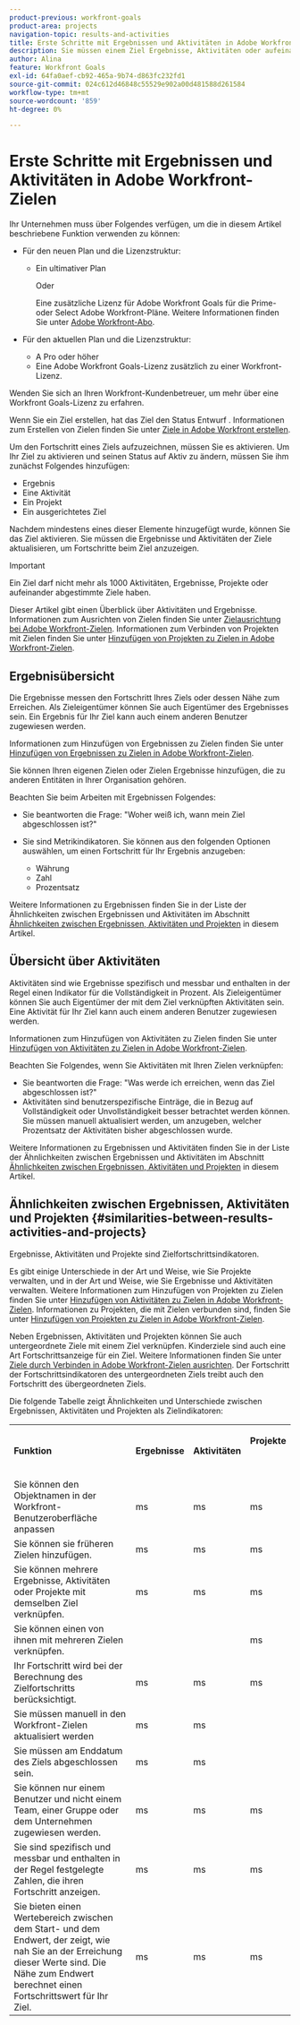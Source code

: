 ```yaml
---
product-previous: workfront-goals
product-area: projects
navigation-topic: results-and-activities
title: Erste Schritte mit Ergebnissen und Aktivitäten in Adobe Workfront-Zielen
description: Sie müssen einem Ziel Ergebnisse, Aktivitäten oder aufeinander abgestimmte Ziele hinzufügen, um es aktivieren zu können. Dadurch wird der Zielstatus von "Entwurf"zu "Aktiv"aktualisiert und der Fortschritt beim Ziel wird aufgezeichnet.
author: Alina
feature: Workfront Goals
exl-id: 64fa0aef-cb92-465a-9b74-d863fc232fd1
source-git-commit: 024c612d46848c55529e902a00d481588d261584
workflow-type: tm+mt
source-wordcount: '859'
ht-degree: 0%

---
```


# Erste Schritte mit Ergebnissen und Aktivitäten in Adobe Workfront-Zielen

Ihr Unternehmen muss über Folgendes verfügen, um die in diesem Artikel beschriebene Funktion verwenden zu können:

* Für den neuen Plan und die Lizenzstruktur:

   * Ein ultimativer Plan

     Oder

     Eine zusätzliche Lizenz für Adobe Workfront Goals für die Prime- oder Select Adobe Workfront-Pläne. Weitere Informationen finden Sie unter [Adobe Workfront-Abo](https://www.workfront.com/plans).

* Für den aktuellen Plan und die Lizenzstruktur:

   * A Pro oder höher
   * Eine Adobe Workfront Goals-Lizenz zusätzlich zu einer Workfront-Lizenz.

Wenden Sie sich an Ihren Workfront-Kundenbetreuer, um mehr über eine Workfront Goals-Lizenz zu erfahren.

Wenn Sie ein Ziel erstellen, hat das Ziel den Status Entwurf . Informationen zum Erstellen von Zielen finden Sie unter [Ziele in Adobe Workfront erstellen](../../workfront-goals/goal-management/create-goals.md).

Um den Fortschritt eines Ziels aufzuzeichnen, müssen Sie es aktivieren. Um Ihr Ziel zu aktivieren und seinen Status auf Aktiv zu ändern, müssen Sie ihm zunächst Folgendes hinzufügen:

* Ergebnis
* Eine Aktivität
* Ein Projekt
* Ein ausgerichtetes Ziel

Nachdem mindestens eines dieser Elemente hinzugefügt wurde, können Sie das Ziel aktivieren. Sie müssen die Ergebnisse und Aktivitäten der Ziele aktualisieren, um Fortschritte beim Ziel anzuzeigen.


>[!IMPORTANT]
>
> Ein Ziel darf nicht mehr als 1000 Aktivitäten, Ergebnisse, Projekte oder aufeinander abgestimmte Ziele haben.</span>

Dieser Artikel gibt einen Überblick über Aktivitäten und Ergebnisse. Informationen zum Ausrichten von Zielen finden Sie unter [Zielausrichtung bei Adobe Workfront-Zielen](../../workfront-goals/goal-alignment/goal-alignment.md). Informationen zum Verbinden von Projekten mit Zielen finden Sie unter [Hinzufügen von Projekten zu Zielen in Adobe Workfront-Zielen](../results-and-activities/connect-projects-to-goals-overview.md).

## Ergebnisübersicht

<!--
<p> This will have additional types in the future - add another section for types?)</p>
-->

Die Ergebnisse messen den Fortschritt Ihres Ziels oder dessen Nähe zum Erreichen. Als Zieleigentümer können Sie auch Eigentümer des Ergebnisses sein. Ein Ergebnis für Ihr Ziel kann auch einem anderen Benutzer zugewiesen werden.

Informationen zum Hinzufügen von Ergebnissen zu Zielen finden Sie unter [Hinzufügen von Ergebnissen zu Zielen in Adobe Workfront-Zielen](../../workfront-goals/results-and-activities/add-results-to-goals.md).

Sie können Ihren eigenen Zielen oder Zielen Ergebnisse hinzufügen, die zu anderen Entitäten in Ihrer Organisation gehören.

Beachten Sie beim Arbeiten mit Ergebnissen Folgendes:

* Sie beantworten die Frage: &quot;Woher weiß ich, wann mein Ziel abgeschlossen ist?&quot;
* Sie sind Metrikindikatoren. Sie können aus den folgenden Optionen auswählen, um einen Fortschritt für Ihr Ergebnis anzugeben:

  <!--
  this might change (jira, Salesforce, etc))
  -->

   * Währung
   * Zahl
   * Prozentsatz

Weitere Informationen zu Ergebnissen finden Sie in der Liste der Ähnlichkeiten zwischen Ergebnissen und Aktivitäten im Abschnitt [Ähnlichkeiten zwischen Ergebnissen, Aktivitäten und Projekten](#similarities-between-results-activities-and-projects) in diesem Artikel.

## Übersicht über Aktivitäten

<!--
This will have additional types in the future - add another section for types?
-->

Aktivitäten sind wie Ergebnisse spezifisch und messbar und enthalten in der Regel einen Indikator für die Vollständigkeit in Prozent. Als Zieleigentümer können Sie auch Eigentümer der mit dem Ziel verknüpften Aktivitäten sein. Eine Aktivität für Ihr Ziel kann auch einem anderen Benutzer zugewiesen werden.

Informationen zum Hinzufügen von Aktivitäten zu Zielen finden Sie unter [Hinzufügen von Aktivitäten zu Zielen in Adobe Workfront-Zielen](../../workfront-goals/results-and-activities/add-activities-to-goals.md).

Beachten Sie Folgendes, wenn Sie Aktivitäten mit Ihren Zielen verknüpfen:

* Sie beantworten die Frage: &quot;Was werde ich erreichen, wenn das Ziel abgeschlossen ist?&quot;
* Aktivitäten sind benutzerspezifische Einträge, die in Bezug auf Vollständigkeit oder Unvollständigkeit besser betrachtet werden können. Sie müssen manuell aktualisiert werden, um anzugeben, welcher Prozentsatz der Aktivitäten bisher abgeschlossen wurde.

<!--
* You can associate the following activities with goals:

  <table style="table-layout:auto"> 
   <col> 
   <col> 
   <tbody> 
    <tr> 
     <td role="rowheader">Manual progress bar </td> 
     <td> <p>Custom entries that can be thought of more in terms of complete or incomplete. They must be manually updated.</p> </td> 
    </tr> 
    <tr> 
     <td role="rowheader"><p>Project</p></td> 
     <td> <p>Existing projects that you have at least permissions to View and are not in a status of Dead. They are updated automatically, based on the progress of their work items. </p> <p>The projects must exist before associating them with the goal. You can associate a project with multiple goals. For information about adding projects to goals, see <a href="../../workfront-goals/results-and-activities/connect-projects-to-goals-overview.md" class="MCXref xref">Add projects to goals in Adobe Workfront Goals</a>.</p>
     <p><span class="preview">In the Preview environment, projects are separate progress indicators, independent from activities. Adding projects to a goal in the Preview environment is different from adding activities. For more information, see <a href="../../workfront-goals/results-and-activities/connect-projects-to-goals-overview.md" class="MCXref xref">Add projects to goals in Adobe Workfront Goals</a>.</span></p>
      </td> 
    </tr> 
   </tbody> 
  </table>
-->
<!--drafted for goal redesign: For THE PRODUCTION RELEASE: remove the projects in this article altogether.-->

Weitere Informationen zu Ergebnissen und Aktivitäten finden Sie in der Liste der Ähnlichkeiten zwischen Ergebnissen und Aktivitäten im Abschnitt [Ähnlichkeiten zwischen Ergebnissen, Aktivitäten und Projekten](#similarities-between-results-activities-and-projects) in diesem Artikel.

## Ähnlichkeiten zwischen Ergebnissen, Aktivitäten und Projekten {#similarities-between-results-activities-and-projects}

Ergebnisse, Aktivitäten und Projekte sind Zielfortschrittsindikatoren.

Es gibt einige Unterschiede in der Art und Weise, wie Sie Projekte verwalten, und in der Art und Weise, wie Sie Ergebnisse und Aktivitäten verwalten. Weitere Informationen zum Hinzufügen von Projekten zu Zielen finden Sie unter [Hinzufügen von Aktivitäten zu Zielen in Adobe Workfront-Zielen](../../workfront-goals/results-and-activities/add-activities-to-goals.md). Informationen zu Projekten, die mit Zielen verbunden sind, finden Sie unter [Hinzufügen von Projekten zu Zielen in Adobe Workfront-Zielen](../../workfront-goals/results-and-activities/connect-projects-to-goals-overview.md).

Neben Ergebnissen, Aktivitäten und Projekten können Sie auch untergeordnete Ziele mit einem Ziel verknüpfen. Kinderziele sind auch eine Art Fortschrittsanzeige für ein Ziel. Weitere Informationen finden Sie unter [Ziele durch Verbinden in Adobe Workfront-Zielen ausrichten](../goal-alignment/align-goals-by-connecting-them.md). Der Fortschritt der Fortschrittsindikatoren des untergeordneten Ziels treibt auch den Fortschritt des übergeordneten Ziels.

Die folgende Tabelle zeigt Ähnlichkeiten und Unterschiede zwischen Ergebnissen, Aktivitäten und Projekten als Zielindikatoren:

<table style="table-layout:auto"> 
 <col> 
 <col> 
 <col> 
 <col> 
 <tbody> 
  <tr> 
   <td><b><p>Funktion</p></b></td> 
   <td><b><p>Ergebnisse</p></b></td> 
   <td><b><p>Aktivitäten</p></b></td> 
   <td> <p><strong>Projekte</strong> </p> <p> </p> </td> 
  </tr> 
  <tr> 
   <td><span style="font-weight: normal;">Sie können den Objektnamen in der Workfront-Benutzeroberfläche anpassen</span> </td> 
   <td>ms</td> 
   <td>ms</td> 
   <td>ms</td> 
  </tr> 
  <tr> 
   <td>Sie können sie früheren Zielen hinzufügen.</td> 
   <td>ms</td> 
   <td>ms</td> 
   <td>ms</td> 
  </tr> 
  <tr> 
   <td>Sie können mehrere Ergebnisse, Aktivitäten oder Projekte mit demselben Ziel verknüpfen. </td> 
   <td>ms</td> 
   <td>ms</td> 
   <td>ms</td> 
  </tr> 
  <tr> 
   <td>Sie können einen von ihnen mit mehreren Zielen verknüpfen.</td> 
   <td> </td> 
   <td> </td> 
   <td>ms</td> 
  </tr> 
  <tr> 
   <td>Ihr Fortschritt wird bei der Berechnung des Zielfortschritts berücksichtigt. </td> 
   <td>ms</td> 
   <td>ms</td> 
   <td>ms</td> 
  </tr> 
  <tr> 
   <td>Sie müssen manuell in den Workfront-Zielen aktualisiert werden</td> 
   <td>ms</td> 
   <td>ms</td> 
   <td> </td> 
  </tr> 
  <tr> 
   <td>Sie müssen am Enddatum des Ziels abgeschlossen sein.</td> 
   <td>ms</td> 
   <td>ms</td> 
   <td> </td> 
  </tr> 
  <tr> 
   <td>Sie können nur einem Benutzer und nicht einem Team, einer Gruppe oder dem Unternehmen zugewiesen werden. </td> 
   <td>ms</td> 
   <td>ms</td> 
   <td>ms</td> 
  </tr> 
  <tr> 
   <td>Sie sind spezifisch und messbar und enthalten in der Regel festgelegte Zahlen, die ihren Fortschritt anzeigen. </td> 
   <td>ms</td> 
   <td>ms</td> 
   <td>ms</td> 
  </tr> 
  <tr> 
   <td>Sie bieten einen Wertebereich zwischen dem Start- und dem Endwert, der zeigt, wie nah Sie an der Erreichung dieser Werte sind. Die Nähe zum Endwert berechnet einen Fortschrittswert für Ihr Ziel. </td> 
   <td>ms</td> 
   <td>ms</td> 
   <td>ms</td> 
  </tr> 
 </tbody> 
</table>
